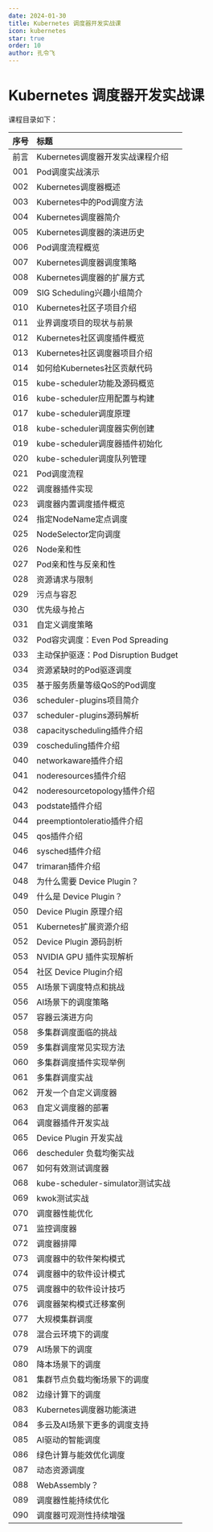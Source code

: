 ```yaml
---
date: 2024-01-30
title: Kubernetes 调度器开发实战课
icon: kubernetes
star: true
order: 10
author: 孔令飞
---
```


# Kubernetes 调度器开发实战课

课程目录如下：

|序号|标题|
|:----:|:----|
|前言|Kubernetes调度器开发实战课程介绍|
|001|Pod调度实战演示|
|002|Kubernetes调度器概述|
|003|Kubernetes中的Pod调度方法|
|004|Kubernetes调度器简介|
|005|Kubernetes调度器的演进历史|
|006|Pod调度流程概览|
|007|Kubernetes调度器调度策略|
|008|Kubernetes调度器的扩展方式|
|009|SIG Scheduling兴趣小组简介|
|010|Kubernetes社区子项目介绍|
|011|业界调度项目的现状与前景|
|012|Kubernetes社区调度插件概览|
|013|Kubernetes社区调度器项目介绍|
|014|如何给Kubernetes社区贡献代码|
|015|kube-scheduler功能及源码概览|
|016|kube-scheduler应用配置与构建|
|017|kube-scheduler调度原理|
|018|kube-scheduler调度器实例创建|
|019|kube-scheduler调度器插件初始化|
|020|kube-scheduler调度队列管理|
|021|Pod调度流程|
|022|调度器插件实现|
|023|调度器内置调度插件概览|
|024|指定NodeName定点调度|
|025|NodeSelector定向调度|
|026|Node亲和性|
|027|Pod亲和性与反亲和性|
|028|资源请求与限制|
|029|污点与容忍|
|030|优先级与抢占|
|031|自定义调度策略|
|032|Pod容灾调度：Even Pod Spreading|
|033|主动保护驱逐：Pod Disruption Budget|
|034|资源紧缺时的Pod驱逐调度|
|035|基于服务质量等级QoS的Pod调度|
|036|scheduler-plugins项目简介|
|037|scheduler-plugins源码解析|
|038|capacityscheduling插件介绍|
|039|coscheduling插件介绍|
|040|networkaware插件介绍|
|041|noderesources插件介绍|
|042|noderesourcetopology插件介绍|
|043|podstate插件介绍|
|044|preemptiontoleratio插件介绍|
|045|qos插件介绍|
|046|sysched插件介绍|
|047|trimaran插件介绍|
|048|为什么需要 Device Plugin？|
|049|什么是 Device Plugin？|
|050|Device Plugin 原理介绍|
|051|Kubernetes扩展资源介绍|
|052|Device Plugin 源码剖析|
|053|NVIDIA GPU 插件实现解析|
|054|社区 Device Plugin介绍|
|055|AI场景下调度特点和挑战|
|056|AI场景下的调度策略|
|057|容器云演进方向|
|058|多集群调度面临的挑战|
|059|多集群调度常见实现方法|
|060|多集群调度插件实现举例|
|061|多集群调度实战|
|062|开发一个自定义调度器|
|063|自定义调度器的部署|
|064|调度器插件开发实战|
|065|Device Plugin 开发实战|
|066|descheduler 负载均衡实战|
|067|如何有效测试调度器|
|068|kube-scheduler-simulator测试实战|
|069|kwok测试实战|
|070|调度器性能优化|
|071|监控调度器|
|072|调度器排障|
|073|调度器中的软件架构模式|
|074|调度器中的软件设计模式|
|075|调度器中的软件设计技巧|
|076|调度器架构模式迁移案例|
|077|大规模集群调度|
|078|混合云环境下的调度|
|079|AI场景下的调度|
|080|降本场景下的调度|
|081|集群节点负载均衡场景下的调度|
|082|边缘计算下的调度|
|083|Kubernetes调度器功能演进|
|084|多云及AI场景下更多的调度支持|
|085|AI驱动的智能调度|
|086|绿色计算与能效优化调度|
|087|动态资源调度|
|088|WebAssembly？|
|089|调度器性能持续优化|
|090|调度器可观测性持续增强|
